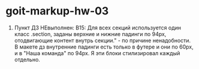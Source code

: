 # goit-markup-hw-03

1. Пункт ДЗ НЕвыполнен: В15: Для всех секций используется один класc .section, заданы верхние и нижние падинги по 94рх, отодвигающие контент внутрь секции." - по причине ненадобности. В макете дз внутренние падинги есть только в футере и они по 60рх, и в "Наша команда" по 94рх. Я эти блоки стилизировал каждый отдельно.
